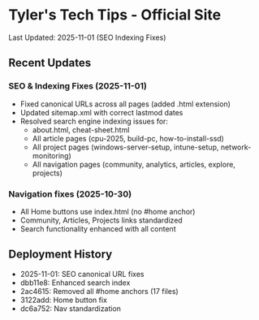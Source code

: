 ﻿# Tyler's Tech Tips - Official Site

Last Updated: 2025-11-01 (SEO Indexing Fixes)

## Recent Updates

### SEO & Indexing Fixes (2025-11-01)
- Fixed canonical URLs across all pages (added .html extension)
- Updated sitemap.xml with correct lastmod dates
- Resolved search engine indexing issues for:
  - about.html, cheat-sheet.html
  - All article pages (cpu-2025, build-pc, how-to-install-ssd)
  - All project pages (windows-server-setup, intune-setup, network-monitoring)
  - All navigation pages (community, analytics, articles, explore, projects)

### Navigation fixes (2025-10-30)
- All Home buttons use index.html (no #home anchor)
- Community, Articles, Projects links standardized
- Search functionality enhanced with all content

## Deployment History
- 2025-11-01: SEO canonical URL fixes
- dbb11e8: Enhanced search index
- 2ac4615: Removed all #home anchors (17 files)
- 3122add: Home button fix
- dc6a752: Nav standardization

